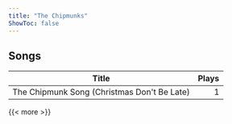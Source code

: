 ```yaml
---
title: "The Chipmunks"
ShowToc: false
---
```


## Songs
Title | Plays 
----- | -----: 
The Chipmunk Song (Christmas Don't Be Late) | 1

{{< more >}}